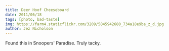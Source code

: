 ```yaml
---
title: Deer Hoof Cheeseboard
date: 2011/06/18
tags: [photo, bad-taste]
img: https://farm4.staticflickr.com/3209/5845942680_734a18e9ba_z_d.jpg
author: Jez Nicholson
---
```

Found this in Snoopers' Paradise. Truly tacky.
